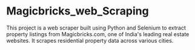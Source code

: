 # Magicbricks_web_Scraping
This project is a web scraper built using Python and Selenium to extract property listings from Magicbricks.com, one of India's leading real estate websites. It scrapes residential property data  across various cities.
